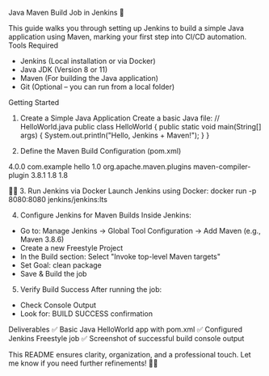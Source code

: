Java Maven Build Job in Jenkins 🚀

This guide walks you through setting up Jenkins to build a simple Java application using Maven, marking your first step into CI/CD automation.
Tools Required
- Jenkins (Local installation or via Docker)
- Java JDK (Version 8 or 11)
- Maven (For building the Java application)
- Git (Optional – you can run from a local folder)

Getting Started
1. Create a Simple Java Application
Create a basic Java file:
// HelloWorld.java
public class HelloWorld {
    public static void main(String[] args) {
        System.out.println("Hello, Jenkins + Maven!");
    }
}


2. Define the Maven Build Configuration (pom.xml)
<project>
    <modelVersion>4.0.0</modelVersion>
    <groupId>com.example</groupId>
    <artifactId>hello</artifactId>
    <version>1.0</version>
    <build>
        <plugins>
            <plugin>
                <groupId>org.apache.maven.plugins</groupId>
                <artifactId>maven-compiler-plugin</artifactId>
                <version>3.8.1</version>
                <configuration>
                    <source>1.8</source>
                    <target>1.8</target>
                </configuration>
            </plugin>
        </plugins>
    </build>
</project>


3. Run Jenkins via Docker
Launch Jenkins using Docker:
docker run -p 8080:8080 jenkins/jenkins:lts


4. Configure Jenkins for Maven Builds
Inside Jenkins:
- Go to: Manage Jenkins → Global Tool Configuration → Add Maven (e.g., Maven 3.8.6)
- Create a new Freestyle Project
- In the Build section: Select "Invoke top-level Maven targets"
- Set Goal: clean package
- Save & Build the job

5. Verify Build Success
After running the job:
- Check Console Output
- Look for: BUILD SUCCESS confirmation

Deliverables
✅ Basic Java HelloWorld app with pom.xml
✅ Configured Jenkins Freestyle job
✅ Screenshot of successful build console output

This README ensures clarity, organization, and a professional touch. Let me know if you need further refinements! 🎯✨

